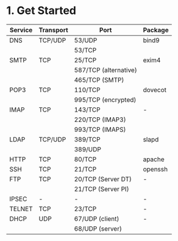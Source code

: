 # 1. Get Started

| Service 	| Transport 	| Port                  	| Package 	|
|---------	|-----------	|-----------------------	|---------	|
| DNS     	| TCP/UDP   	| 53/UDP                	| bind9   	|
|         	|           	| 53/TCP                	|         	|
| SMTP    	| TCP       	| 25/TCP                	| exim4   	|
|         	|           	| 587/TCP (alternative) 	|         	|
|         	|           	| 465/TCP (SMTP)        	|         	|
| POP3    	| TCP       	| 110/TCP               	| dovecot 	|
|         	|           	| 995/TCP (encrypted)   	|         	|
| IMAP    	| TCP       	| 143/TCP               	| -       	|
|         	|           	| 220/TCP (IMAP3)       	|         	|
|         	|           	| 993/TCP (IMAPS)       	|         	|
| LDAP    	| TCP/UDP   	| 389/TCP               	| slapd   	|
|         	|           	| 389/UDP               	|         	|
| HTTP    	| TCP       	| 80/TCP                	| apache  	|
| SSH     	| TCP       	| 21/TCP                	| openssh 	|
| FTP     	| TCP       	| 20/TCP (Server DT)      | -       	|
|         	|           	| 21/TCP (Server PI)      |         	|
| IPSEC   	| -         	| -                     	| -       	|
| TELNET  	| TCP       	| 23/TCP                	| -       	|
| DHCP    	| UDP       	| 67/UDP (client)       	| -       	|
|         	|           	| 68/UDP (server)       	|        	  |
